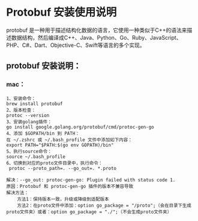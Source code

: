 # Protobuf 安装使用说明
  protobuf 是一种用于描述结构化数据的语言，它使用一种类似于C++的语法来描述数据结构，然后编译成C++、Java、Python、Go、Ruby、JavaScript、PHP、C#、Dart、Objective-C、Swift等语言的多个实现。
## protobuf 安装说明：
### mac：
    1、安装命令：
    brew install protobuf
    2、版本检查：
    protoc --version
    3、安装golang插件：
    go install google.golang.org/protobuf/cmd/protoc-gen-go
    4、添加 $GOPATH/bin 到 PATH：
    在 ~/.zshrc 或 ~/.bash_profile 文件中添加如下内容：
    export PATH="$PATH:$(go env GOPATH)/bin"
    5、执行source命令：
    source ~/.bash_profile
    6、切换到对应的proto文件目录中，执行命令：
     protoc --proto_path=. --go_out=. *.proto
    
    解决：--go_out: protoc-gen-go: Plugin failed with status code 1.
    原因：Protobuf 和 protoc-gen-go 插件的版本不兼容导致
    解决方法：
        方法1：保持版本一致，升级或降级到适配版本
        方法2：在proto文件中添加：option go_package = "/proto";（会在目录下生成proto文件夹）或者：option go_package = "./";（不会生成proto文件夹）